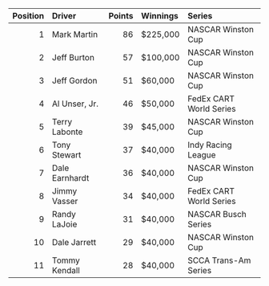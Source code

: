 |   Position | Driver         |   Points | Winnings   | Series                  |
|-----------:|:---------------|---------:|:-----------|:------------------------|
|          1 | Mark Martin    |       86 | $225,000   | NASCAR Winston Cup      |
|          2 | Jeff Burton    |       57 | $100,000   | NASCAR Winston Cup      |
|          3 | Jeff Gordon    |       51 | $60,000    | NASCAR Winston Cup      |
|          4 | Al Unser, Jr.  |       46 | $50,000    | FedEx CART World Series |
|          5 | Terry Labonte  |       39 | $45,000    | NASCAR Winston Cup      |
|          6 | Tony Stewart   |       37 | $40,000    | Indy Racing League      |
|          7 | Dale Earnhardt |       36 | $40,000    | NASCAR Winston Cup      |
|          8 | Jimmy Vasser   |       34 | $40,000    | FedEx CART World Series |
|          9 | Randy LaJoie   |       31 | $40,000    | NASCAR Busch Series     |
|         10 | Dale Jarrett   |       29 | $40,000    | NASCAR Winston Cup      |
|         11 | Tommy Kendall  |       28 | $40,000    | SCCA Trans-Am Series    |